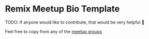 # Remix Meetup Bio Template

TODO: If anyone would like to contribute, that would be very helpful 🙏

Feel free to copy from any of the [meetup groups](https://www.meetup.com/pro/remix-run/)
